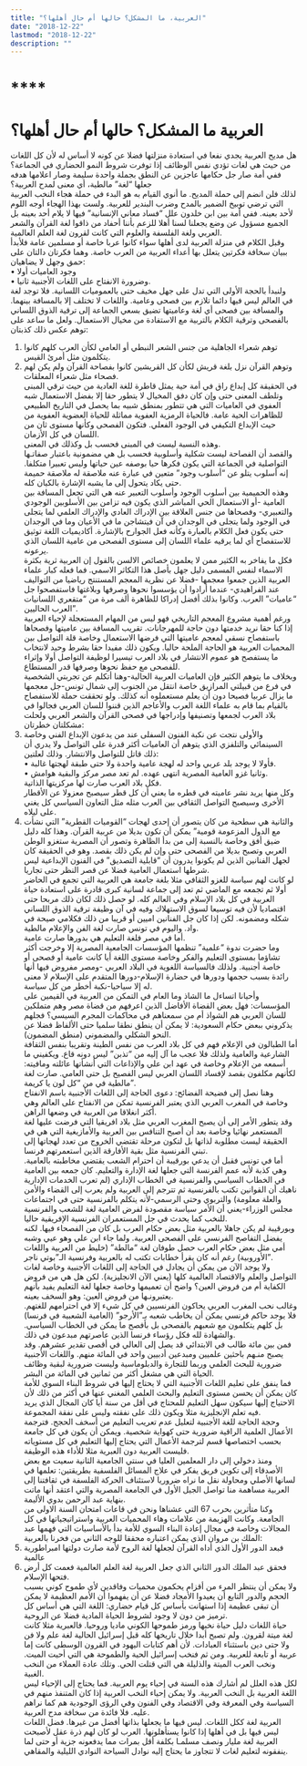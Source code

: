 ```yaml
---
title: "العربية، ما المشكل؟ حالها أم حال أهلها؟"
date: "2018-12-22"
lastmod: "2018-12-22"
description: ""
---
```

# ****

# **العربية ما المشكل؟ حالها أم حال أهلها؟**

هل مديح العربية يجدي نفعا في استعادة منزلتها فضلا عن كونه لا أساس له لأن كل اللغات من حيث هي لغات تؤدي نفس الوظائف إذا توفرت شروط النمو الحضاري في الجماعة؟  
ففي أمة صار جل حكامها عاجزين عن النطق بجملة واحدة سليمة وصار اعلامها هدفه جعلها “لغة” مالطية، أي معنى لمدح العربية؟  
لذلك فلن انضم إلى حملة المديح. ما أنوي القيام به هو البدء في حملة هجاء النخب العربية التي ترضي توبيخ الضمير بالمدح وضرب البندير للعربية. ولست بهذا الهجاء أوجه اللوم لأحد بعينه. ففي أمة بين ابن خلدون علل “فساد معاني الإنسانية” فيها لا يلام أحد بعينه بل الجميع مسؤول عن وضع يجعلنا لسنا أهلا للزعم بأننا أحفاد من ذاقوا لغة القرآن والشعر العربي ولغة الفلسفة والعلوم التي كانت لقرون لغة العلم العالمية.  
وقبل الكلام في منزلة العربية لدى أهلها سواء كانوا عربا خاصة أو مسلمين عامة فلأبدأ ببيان سخافة فكرتين يتعلل بها أعداء العربية من العرب خاصة. وهما فكرتان دالتان على حمق وجهل لا يضاهيان:   
• وجود العاميات أولا   
• وضرورة الانفتاح على اللغات الأجنبية ثانيا.   
ولنبدأ بالحجة الأولى التي تدل على جهل مخيف حتى بالعموميات اللسانية. فلا توجد لغة في العالم ليس فيها دائما تلازم بين فصحى وعامية. واللغات لا تختلف إلا بالمسافة بينهما. والمسافة بين فصحى أي لغة وعاميتها تضيق بسعي الجماعة إلى ترقية الذوق اللساني بالفصحى وترقية الكلام بالتربية مع الاستفادة من مخيال الاستعمال. ولعل ما ساعد على توهم عكس ذلك كذبتان:   
1. توهم شعراء الجاهلية من جنس الشعر النبطي أو العامي لكأن العرب كلهم كانوا يتكلمون مثل أمرئ القيس.   
2. وتوهم القرآن نزل بلغة قريش لكأن كل القريشين كانوا بفصاحة القرآن ولم يكن لهم فصحاء مثل شعراء المعلقات.   
في الحقيقة كل إبداع راق في أمة حية يمثل قاطرة للغة العادية من حيث ترقي المبنى وتلطف المعنى حتى وإن كان دفق المخيال لا يتطور حقا إلا بفضل الاستعمال شبه العفوي في العاميات التي هي تتطور بمنطق شبيه بما يحصل في التاريخ الطبيعي للظاهرات الحية عامة. فالحياة الرمزية العفوية مماثلة للحياة العضوية العفوية من حيث الإبداع التكيفي في الوجود الفعلي. فتكون الفصحى وكأنها مستوى ثان من اللسان في كل الأزمان.  
وهذه النسبة ليست في المبنى فحسب بل وكذلك في المعنى.   
والقصد أن الفصاحة ليست شكلية وأسلوبية فحسب بل هي مضمونية باعتبار صفاتـها التواصلية في الجماعة التي يكون فكرها حيا بوصفه عين حياتها وليس تعبيرا متكلفا. إنه أسلوب يتلو عن “أسلوب وجود” متعين في عبارة عنه ملاصقة له ملاصقة حميمة حتى يكاد يتحول إلى ما يشبه الإشارة بالكيان كله.  
وهذه الحميمية بين أسلوب الوجود وأسلوب التعبير عنه هي التي تجعل المسافة بين العامية -أو الاستعمال الحي المباشر الذي يكون فيه تزامن بين الأسلوبين الوجودي والتعبيري- وفصحاها من جنس العلاقة بين الإدراك العادي والإدراك العلمي لما يتجلى في الوجود ولما يتجلى في الوجدان في آن فيتشاجن ما في الأعيان وما في الوجدان حتى يكون فعل الكلام بالعبارة وكأنه فعل الجوارح بالإشارة. أكاديميات اللغة توثيق للاستفصاح أي لما يرقيه علماء اللسان إلى مستوى الفصحى من عامية اللسان الذي يرعونه.  
فكل ما يفاخر به الكثير ممن لا يعلمون خصائص الالسن بالقول إن العربية ثرية بكثرة الاسماء لنفس المسمى دليل جهل بأصل هذا التكاثر الاسمي. فما فعله كبار علماء العربية الذين جمعوا معجمها -فضلا عن نظرية المعجم المستنتج رياضيا من التواليف عند الفراهيدي- عندما أرادوا أن يؤسسوا نحوها وصرفها وبلاغتها فاستفصحوا جل “عاميات” العرب. وكانوا بذلك أفضل إدراكا للظاهرة ألف مرة من “متقعري اللسانيات العرب الحاليين”.  
ورغم أهمية مشروع المعجم التاريخي فهو ليس من المهام المستعجلة لإحياء العربية إذا كنا حقا نريد خدمتها دون حاجة للمهرجانات. تقريب المسافة بين عاميتها وفصحاها باستفصاح نسقي لمعجم عاميتها التي فرضها الاستعمال وخاصة قلة التواصل بين المحميات العربية هو الحاجة الملحة حاليا. ويكون ذلك مفيدا حقا بشرط وحيد لانتخاب ما يستفصح هو عموم الانتشار في بلاد العرب تيسيرا لوظيفة التواصل أولا وإثراء للفصحى مع حفظ نحوها وصرفها قدر المستطاع.  
وبخلاف ما يتوهم الكثير فإن العاميات العربية الحالية-وهنا أتكلم عن تجربتي الشخصية في فرع من قبيلتي المرازيق خاصة انتقل من الجنوب إلى شمال تونس-جل معجمها ما يزال عربيا فصيحا دون أن يعلم مستعملوه أنه كذلك. ولو تحققت حملة للاستفصاح بالقيام بما قام به علماء اللغة العرب والأعاجم الذين قننوا للسان العربي فجالوا في بلاد العرب لجمعها وتصنيفها وإدراجها في فصحى القرآن والشعر العربي ولحلت مشكلتان خطرتان:  
1. والأولى نتجت عن نكبة الفنون السفلى عند من يدعون الإبداع الفني وخاصة السينمائي والتلفزي الذي يتوهم أن العاميات أكثر قدرة على التواصل ولا يدري أن ذلك قاتل للتواصل والانتشار. وذلك لعلتين:   
• فأولا لا يوجد بلد عربي واحد له لهجة عامية واحدة ولا حتى طبقة لهجتها غالبة.  
• وثانيا غزو العامية المصرية انتهى عهده. لم تعد مصر مركز والبقية هوامش.  
فكل بلاد العرب صارت لها مركزيتها الذاتية.   
وكل منها يريد نشر عاميته في قطره ما يعني أن كل قطر سيصبح معزولا عن الأقطار الأخرى وسيصبح التواصل الثقافي بين العرب مثله مثل التعاون السياسي كل يغني على ليلاه.  
2. والثانية هي سطحية من كان يتصور أن إحدى لهجات “القوميات القطرية” التي نشأت مع الدول المزعومة قومية” يمكن أن تكون بديلا من عربية القرآن. وهذا كله دليل ضيق أفق وخاصة بالنسبة إلى من بدأ الظاهرة وتصور أن المصرية ستغزو الوطن العربي وتصبح بديلا من الفصحى حتى وإن لم يكن ذلك بقصد. وهو في الحقيقة كان لجهل الفنانين الذين لم يكونوا يدرون أن “قابلية التصديق” في الفنون الإبداعية ليس شرطها استعمال العامية فضلا عن قصر النظر حتى تجاريا.   
لو كانت لهم سياسة للغزو الثقافي مثلا بلغة جامعة هي العربية التي تجمع في الحاضر أولا ثم تجمعه مع الماضي ثم تعد إلى جماعة لسانية كبرى قادرة على استعادة حياة العربية في كل بلاد الإسلام وفي العالم كله. لو حصل ذلك لكان ذلك مربحا حتى اقتصاديا لأن فيه توسيعا لسوق الاستهلاك وفيه في آن وظيفة ترقية الذوق اللساني شكله ومضمونه. لكن إذا كان جل الفنانين اميين أو قريبا من ذلك فكلامي صيحة في واد. واليوم في تونس صارت لغة الفن والإعلام مالطية.  
أما في مصر فلغة التعليم هي بدورها صارت عامية.  
وما حضرت ندوة “علمية” تنظمها المؤسسات الجامعية المصرية إلا وخرجت أكثر تشاؤما بمستوى التعليم والفكر وخاصة مستوى اللغة أيا كانت عامية أو فصحى أو خاصة أجنبية. ولذلك فالسياسة اللغوية في البلاد العربي -ومصر مفروض فيها أنها رائدة بسبب حجمها ودورها في حضارة الإسلام-دورها المتقدم على الإسلام لا معنى له إلا سياحيا-نكبة أخطر من كل سياسة.  
وأحيانا اتساءل ما الشاذ وما العام في التمكن من العربية في القيمين على المؤسسات: فهل بعض القضاة الأفاضل الذين اعرفهم من قضاة مصر وهم متملكين للسان العربي هم الشواذ أم من سمعناهم في محاكمات المجرم السيسي؟ فجلهم يذكروني ببعض حكام السعودية: لا يمكن أن ينطق نطقا سلميا حتى الألفاظ فضلا عن النحو الشكلي والمضموني (منطق المضمون).  
أما الطبالون في الإعلام فهم في كل بلاد العرب من نفس الطينة وتقريبا بنفس الثقافة الشارعية والعامية ولذلك فلا عجب ما آل إليه من “تذبن” ليس دونه قاع. ويكفيني ما أسمعه من الإعلام وخاصة في عهد ابن علي والإذاعات التي أنشأتها عائلته ومافيته: لكأنهم مكلفون بقصد لإفساد اللسان العربي ليس الفصيح بل حتى العامي. صارت لغة مالطية في من “كل لون يا كريمة”.  
وهنا نصل إلى فضيحة الفضائح: دعوى الحاجة إلى اللغات الأجنبية باسم الانفتاح وخاصة في المغرب العربي الذي يعتبر الفرنسية تمكن من الانفتاح على العالم وهي أكثر انغلاقا من العربية في وضعها الراهن.  
وقد يتطور الأمر إلى أن يصبح المغرب العربي مثل بلاد افريقيا التي فرضت عليها لغة المستعمر نهائيا وخاصة بعد أن أصبح التنافس بين العربية والأمازيغية التي هي في الحقيقة ليست مطلوبة لذاتها بل لتكون مرحلة تقتضي الخروج من تعدد لهجاتها إلى تبني الفرنسية مثل بقية الأفارقة الذين استعمرتهم فرنسا.  
أما في تونس فقبل أن يدعي بورقيبة أن احترام الشعب يقتضي مخاطبته بالعامية. وهي كذبة لأنه عمم الفرنسة التي جعلها لغة الإدارة والتعليم. كان جمعه بين العامية في الخطاب السياسي والفرنسية في الخطاب الإداري (لم تعرب الخدمات الإدارية ناهيك أن القوانين تكتب بالفرنسية ثم تترجم إلى العربية ولم يعرب إلى القضاء والأمن والعلة معلومة) والتربوي وحتى الرسمي-لأنه يتكلم بالفرنسية حتى في اجتماعات مجلس الوزراء-يعني أن الأمر سياسة مقصودة لفرض العامية لغة للشعب والفرنسية للنخب كما يحدث في جل المستعمران الفرنسية الإفريقية حاليا.  
وبورقيبة لم يكن جاهلا بالعربية مثل بعض حكام العرب بل كان من الفصحاء فيها. لكنه يفضل التفاصح الفرنسي على الفصحى العربية. ولما جاء ابن علي وهو عيي وشبه أمي مثل بعض حكام العرب حصل طوفان لغة “مالطة” (خليط من العربية واللغات الأوروبية) رغم أنه كان يقرأ خطابات تكتب له بالعربية وفرنسية الـ”بوتي ناجر”.  
ولا يوجد الآن من يمكن أن يجادل في الحاجة إلى اللغات الأجنبية وخاصة لغات التواصل والعلم والاقتصاد العالمية كلها (يعني الآن الانجليزية). لكن هل هي من فروض الكفاية أم من فروض العين؟ واضح أن تعميمها وخاصة جعلها لغة التعليم يفيد بأنهم يعتبرونـها من فروض العين: وهو السخف بعينه.  
وغالب نحب المغرب العربي يحاكون الفرنسيين في كل شيء إلا في احترامهم للغتهم. فلا يوجد حاكم فرنسي يمكن أن يخاطب شعبه بـ”الأرجو” (العامية الشعبية في فرنسا) بل كلهم يتكلمون مع شعبهم بالفصحى بل بأفصح ما يمكن في الخطاب السياسي. والشهادة لله فكل رؤساء فرنسا الذين عاصرتهم مبدعون في ذلك.  
فمن بين مائة طالب في الابتدائي قد يصل إلى العالي في أقصى تقدير عشرهم. وقد يصبح منـهم باحثين علميين ومبدعين أدبيين واحد في المائة منهم. واللغات الأجنبية ضرورية للبحث العلمي وربما للتجارة والدبلوماسية وليست ضرورية لبقية وظائف الحياة التي هي مشغل أكثر من ثمانين في المائة من البشر.  
فما ينفق على تعليم اللغات الأجنبية التي لا يحتاج إليها في شروط البناء السوي للأمة كان يمكن أن يحسن مستوى التعليم والبحث العلمي المغني عنها في أكثر من ذلك لأن الاحتياج إليها سيكون سهل التعليم للمحتاج في أقل من سنة أيا كان المجال الذي يريد فيه تعلم الإنجليزية مثلا ويكون ذلك على نفقته وليس على نفقة المجموعة.  
وحجة الحاجة للغة الأجنبية لتعليل عدم تعريب التعليم من أسخف الحجج. فترجمة الأعمال العلمية الراقية ضرورية حتى كهواية شخصية. ويمكن أن يكون في كل جامعة بحسب اختصاصها قسم لترجمة الأعمال التي يحتاج إليها التعليم في كل مستوياته فليست العربية دون العبرية مثلا للأداء هذه الوظيفة.  
ومنذ دخولي إلى دار المعلمين العليا في سنتي الجامعية الثانية سعيت مع بعض الأصدقاء إلى تكوين فريق يفكر في علاج المسائل الفلسفية بطريقتين: تعلمها في لسانها الأصلي ومحاولة نقل ما نراه ضروريا لاستئناف الحركة الفلسفة في ثقافتنا إلى العربية مساهمة منا تواصل الجيل الأول في الجامعة المصرية والتي اعتقد أنها ماتت بنهاية عبد الرحمن بدوي الأليمة.  
وكنا متأثرين بحرب 67 التي عشناها ونحن في قاعات امتحان السنة الاولى من الجامعة. وكانت الهزيمة من علامات وهاء المحميات العربية واستراتيجياتها في كل المجالات وخاصة في مجال إعادة البناء السوي للأمة بدأ بالأساسيات التي فهمها عبد الملك بن مروان الذي يمكن اعتباره محققا للوجه الثاني من فخرنا بالعربية:  
1. فبعد الدور الأول الذي أداه القرآن لجعلها لغة الروح لأمة صارت دولتها امبراطورية عالمية   
2. فحقق عبد الملك الدور الثاني الذي جعل العربية لغة العلم العالمية فعمت كل أرض فتحها الإسلام.  
ولا يمكن أن ينتظر المرء من أقزام يحكمون محميات وفاقدين لأي طموح كوني بسبب الحجم والدور التابع أن يعيدوا الأمجاد فضلا عن أن يفهموا أن الأمم العظيمة لا يمكن أن تبقى عظيمة إذا استهانت بأساس كل قيام حضاري: اللغة التي هي أساس كل ترميز من دون لا وجود لشروط الحياة المادية فضلا عن الروحية.  
حياة اللغات دليل حياة نخبها ورمز طموحها الكوني ماديا وروحيا. فالعبرية مثلا كانت لغة ميتة لقرون. ولم تصبح أبدا خلال تاريخها كله قبل إسرائيل الحالية لغة علم ولا فن ولا حتى دين باستثناء العبادات. لأن أهم كتابات اليهود في القرون الوسطى كانت إما عربية أو تابعة للعربية. ومن ثم فنخب إسرائيل الحية والطموحة هي التي أحيت الميت. ونخب العرب الميتة والذليلة هي التي قتلت الحي. وتلك عادة العملاء من النخب الغبية.  
لكل هذه العلل لم أشارك هذه السنة في إحياء يوم العربية. فما يحتاج إلى الإحياء ليس اللغة العربية بل النخب العربية. ولا يمكن إحياء النخب العربية إذا كان المتنفذ منهم في السياسة وفي المعرفة وفي الاقتصاد وفي الفنون وفي الرؤى الوجودية هم كما نراهم عليه. فلا فائدة من سخافة مدح العربية.  
العربية لغة ككل اللغات. ليس فيها ما يجعلها بذاتها أفضل من غيرها. فضل اللغات ليس فيها بل في أهلها إذا كانوا يستأهلونها. العرب لو كان لهم ذرة عقل لأصبحت العربية لغة مليار ونصف مسلمـا بكلفة أقل بمرات مما يدفعونه جزية أو حتى لما ينفقونه لتعليم لغات لا تتجاوز ما يحتاج إليه نوادل السياحة النوادي الليلية والمقاهي.

###